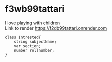 # f3wb99tattari
I love playing with children
<br>
Link to render https://f2db99tattari.onrender.com
```
class Intrested{
    string subjectName;
    var section;
    number rollnumber;
}
```